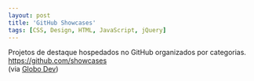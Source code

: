 ```yaml
---
layout: post
title: 'GitHub Showcases'
tags: [CSS, Design, HTML, JavaScript, jQuery]
---
```


Projetos de destaque hospedados no GitHub organizados por categorias.<br>
<https://github.com/showcases><br>
(via [Globo Dev](http://globodev.tumblr.com/post/80089942803/github-showcases))
